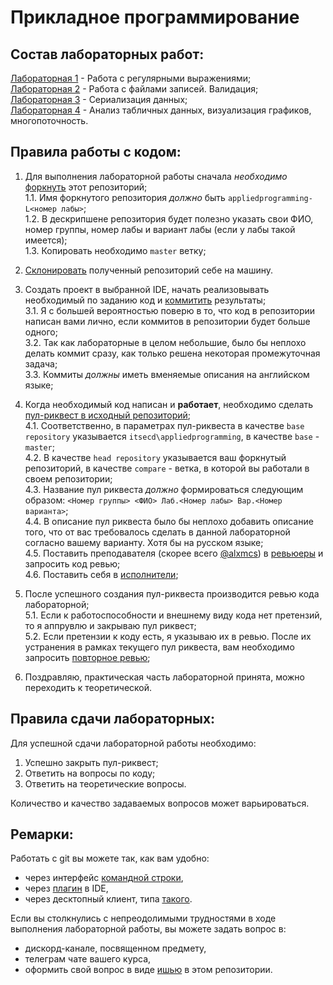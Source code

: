 # Прикладное программирование

## Состав лабораторных работ:
[Лабораторная 1](https://github.com/itsecd/appliedprogramming/tree/master/Lab1) - Работа с регулярными выражениями;  
[Лабораторная 2](https://github.com/itsecd/appliedprogramming/tree/master/Lab2) - Работа с файлами записей. Валидация;  
[Лабораторная 3](https://github.com/itsecd/appliedprogramming/tree/master/Lab3) - Сериализация данных;  
[Лабораторная 4](https://github.com/itsecd/appliedprogramming/tree/master/Lab4) - Анализ табличных данных, визуализация графиков, многопоточность.  

## Правила работы с кодом:
1. Для выполнения лабораторной работы сначала *необходимо* [форкнуть](https://docs.github.com/en/get-started/quickstart/fork-a-repo) этот репозиторий;  
1.1. Имя форкнутого репозитория *должно* быть `appliedprogramming-L<номер лабы>`;  
1.2. В дескрипшене репозитория будет полезно указать свои ФИО, номер группы, номер лабы и вариант лабы (если у лабы такой имеется);  
1.3. Копировать необходимо `master` ветку;


2. [Склонировать](https://docs.github.com/en/repositories/creating-and-managing-repositories/cloning-a-repository) полученный репозиторий себе на машину.


3. Создать проект в выбранной IDE, начать реализовывать необходимый по заданию код и [коммитить](https://docs.github.com/en/pull-requests/committing-changes-to-your-project/creating-and-editing-commits/about-commits) результаты;  
3.1. Я с большей вероятностью поверю в то, что код в репозитории написан вами лично, если коммитов в репозитории будет больше одного;  
3.2. Так как лабораторные в целом небольшие, было бы неплохо делать коммит сразу, как только решена некоторая промежуточная задача;  
3.3. Коммиты *должны* иметь вменяемые описания на английском языке;  


4. Когда необходимый код написан и **работает**, необходимо сделать [пул-риквест в исходный репозиторий](https://docs.github.com/en/pull-requests/collaborating-with-pull-requests/proposing-changes-to-your-work-with-pull-requests/creating-a-pull-request-from-a-fork);  
4.1. Соответственно, в параметрах пул-риквеста в качестве `base repository` указывается `itsecd\appliedprogramming`, в качестве `base` - `master`;  
4.2. В качестве `head repository` указывается ваш форкнутый репозиторий, в качестве `compare` - ветка, в которой вы работали в своем репозитории;  
4.3. Название пул риквеста *должно* формироваться следующим образом: `<Номер группы> <ФИО> Лаб.<Номер лабы> Вар.<Номер варианта>`;  
4.4. В описание пул риквеста было бы неплохо добавить описание того, что  от вас требовалось сделать в данной лабораторной согласно вашему варианту. Хотя бы на русском языке;  
4.5. Поставить преподавателя (скорее всего [@alxmcs](https://github.com/alxmcs)) в [ревьюеры](https://docs.github.com/en/pull-requests/collaborating-with-pull-requests/proposing-changes-to-your-work-with-pull-requests/requesting-a-pull-request-review) и запросить код ревью;  
4.6. Поставить себя в [исполнители](https://docs.github.com/en/issues/tracking-your-work-with-issues/assigning-issues-and-pull-requests-to-other-github-users);


5. После успешного создания пул-риквеста производится ревью кода лабораторной;  
5.1. Если к работоспособности и внешнему виду кода нет претензий, то я аппрувлю и закрываю пул риквест;  
5.2. Если претензии к коду есть, я указываю их в ревью. После их устранения в рамках текущего пул риквеста, вам необходимо запросить [повторное ревью](https://github.blog/changelog/2019-02-21-re-request-review-on-a-pull-request/);  


6. Поздравляю, практическая часть лабораторной принята, можно переходить к теоретической.

## Правила сдачи лабораторных:
Для успешной сдачи лабораторной работы необходимо:
1. Успешно закрыть пул-риквест;
2. Ответить на вопросы по коду;
3. Ответить на теоретические вопросы.  

Количество и качество задаваемых вопросов может варьироваться.

## Ремарки:
Работать с git вы можете так, как вам удобно:
* через интерфейс [командной строки](https://git-scm.com/book/en/v2/Getting-Started-Installing-Git),
* через [плагин](https://www.jetbrains.com/help/pycharm/set-up-a-git-repository.html#fetch) в IDE,
* через десктопный клиент, типа [такого](https://desktop.github.com/).

Если вы столкнулись с непреодолимыми трудностями в ходе выполнения лабораторной работы, вы можете задать вопрос в:
* дискорд-канале, посвященном предмету,
* телеграм чате вашего курса,
* оформить свой вопрос в виде [ишью](https://docs.github.com/en/issues/tracking-your-work-with-issues/creating-an-issue) в этом репозитории.


